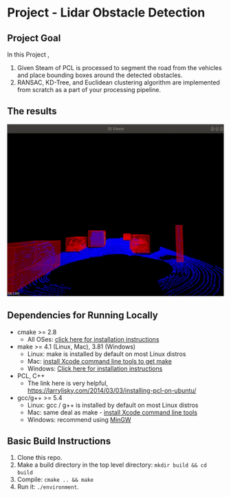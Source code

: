 # Project  - Lidar Obstacle Detection

## Project Goal

In this Project , 


1)  Given Steam of PCL is processed to segment the road from the vehicles and place bounding boxes around the detected obstacles.
2)  RANSAC, KD-Tree, and Euclidean clustering algorithm are implemented from scratch as a part of your processing pipeline.

## The results 

<img src="files/pcl.gif" width="700" height="400" />

## Dependencies for Running Locally

* cmake >= 2.8
  * All OSes: [click here for installation instructions](https://cmake.org/install/)
* make >= 4.1 (Linux, Mac), 3.81 (Windows)
  * Linux: make is installed by default on most Linux distros
  * Mac: [install Xcode command line tools to get make](https://developer.apple.com/xcode/features/)
  * Windows: [Click here for installation instructions](http://gnuwin32.sourceforge.net/packages/make.htm)
* PCL, C++
  * The link here is very helpful,  https://larrylisky.com/2014/03/03/installing-pcl-on-ubuntu/
* gcc/g++ >= 5.4
  * Linux: gcc / g++ is installed by default on most Linux distros
  * Mac: same deal as make - [install Xcode command line tools](https://developer.apple.com/xcode/features/)
  * Windows: recommend using [MinGW](http://www.mingw.org/)


## Basic Build Instructions

1. Clone this repo.
2. Make a build directory in the top level directory: `mkdir build && cd build`
3. Compile: `cmake .. && make`
4. Run it: `./environment`.

